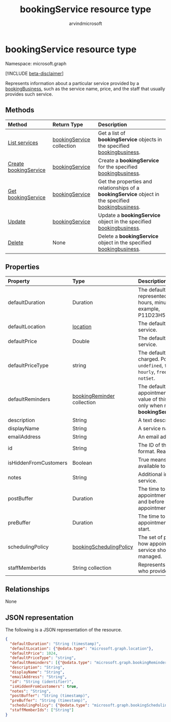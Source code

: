 ﻿---
title: "bookingService resource type"
description: " > **Important:** APIs under the /beta version in Microsoft Graph are in preview and are subject to change. Use of these APIs in production applications is not supported."
localization_priority: Normal
author: "arvindmicrosoft"
ms.prod: "bookings"
doc_type: resourcePageType
---

# bookingService resource type

Namespace: microsoft.graph

 [!INCLUDE [beta-disclaimer](../../includes/beta-disclaimer.md)]

Represents information about a particular service provided by a [bookingBusiness](bookingbusiness.md), such as the service name, price, and the staff that usually provides such service.

## Methods

| Method                                                           | Return Type                                    | Description                                                                                                                              |
| :--------------------------------------------------------------- | :--------------------------------------------- | :--------------------------------------------------------------------------------------------------------------------------------------- |
| [List services](../api/bookingbusiness-list-services.md)         | [bookingService](bookingservice.md) collection | Get a list of **bookingService** objects in the specified [bookingbusiness](../resources/bookingbusiness.md).                            |
| [Create bookingService](../api/bookingbusiness-post-services.md) | [bookingService](bookingservice.md)            | Create a **bookingService** for the specified [bookingbusiness](../resources/bookingbusiness.md).                                        |
| [Get bookingService](../api/bookingservice-get.md)               | [bookingService](bookingservice.md)            | Get the properties and relationships of a **bookingService** object in the specified [bookingbusiness](../resources/bookingbusiness.md). |
| [Update](../api/bookingservice-update.md)                        | [bookingService](bookingservice.md)            | Update a **bookingService** object in the specified [bookingbusiness](../resources/bookingbusiness.md).                                  |
| [Delete](../api/bookingservice-delete.md)                        | None                                           | Delete a **bookingService** object in the specified [bookingbusiness](../resources/bookingbusiness.md).                                  |

## Properties

| Property              | Type                                                  | Description                                                                                                                                                   |
| :-------------------- | :---------------------------------------------------- | :------------------------------------------------------------------------------------------------------------------------------------------------------------ |
| defaultDuration       | Duration                                              | The default length of the service, represented in numbers of days, hours, minutes, and seconds. For example, P11D23H59M59.999999999999S.                      |
| defaultLocation       | [location](location.md)                               | The default physical location for the service.                                                                                                                |
| defaultPrice          | Double                                                | The default monetary price for the service.                                                                                                                   |
| defaultPriceType      | string                                                | The default way the service is charged. Possible values are: `undefined`, `fixedPrice`, `startingAt`, `hourly`, `free`, `priceVaries`, `callUs`, `notSet`.    |
| defaultReminders      | [bookingReminder](bookingreminder.md) collection      | The default set of reminders for an appointment of this service. The value of this property is available only when reading this **bookingService** by its ID. |
| description           | String                                                | A text description for the service.                                                                                                                           |
| displayName           | String                                                | A service name.                                                                                                                                               |
| emailAddress          | String                                                | An email address                                                                                                                                              |
| id                    | String                                                | The ID of that service, in a GUID format. Read-only.                                                                                                          |
| isHiddenFromCustomers | Boolean                                               | True means this service is not available to customers for booking.                                                                                            |
| notes                 | String                                                | Additional information about this service.                                                                                                                    |
| postBuffer            | Duration                                              | The time to buffer after an appointment for this service ends, and before the next customer appointment can be booked.                                        |
| preBuffer             | Duration                                              | The time to buffer before an appointment for this service can start.                                                                                          |
| schedulingPolicy      | [bookingSchedulingPolicy](bookingschedulingpolicy.md) | The set of policies that determine how appointments for this type of service should be created and managed.                                                   |
| staffMemberIds        | String collection                                     | Represents those [staff members](bookingstaffmember.md) who provide this service.                                                                             |

## Relationships

None

## JSON representation

The following is a JSON representation of the resource.

<!-- {
  "blockType": "resource",
  "optionalProperties": [

  ],
  "@odata.type": "microsoft.graph.bookingService"
}-->

```json
{
  "defaultDuration": "String (timestamp)",
  "defaultLocation": {"@odata.type": "microsoft.graph.location"},
  "defaultPrice": 1024,
  "defaultPriceType": "string",
  "defaultReminders": [{"@odata.type": "microsoft.graph.bookingReminder"}],
  "description": "String",
  "displayName": "String",
  "emailAddress": "String",
  "id": "String (identifier)",
  "isHiddenFromCustomers": true,
  "notes": "String",
  "postBuffer": "String (timestamp)",
  "preBuffer": "String (timestamp)",
  "schedulingPolicy": {"@odata.type": "microsoft.graph.bookingSchedulingPolicy"},
  "staffMemberIds": ["String"]
}

```

<!-- uuid: 8fcb5dbc-d5aa-4681-8e31-b001d5168d79
2015-10-25 14:57:30 UTC -->

<!--
{
  "type": "#page.annotation",
  "description": "bookingService resource",
  "keywords": "",
  "section": "documentation",
  "tocPath": "",
  "suppressions": []
}
-->

